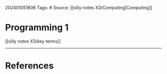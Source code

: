 202401051606
Tags: # 
Source: [[silly notes X3/Computing|Computing]]
# Programming 1
[[silly notes X3/key terms]]



---
# References

